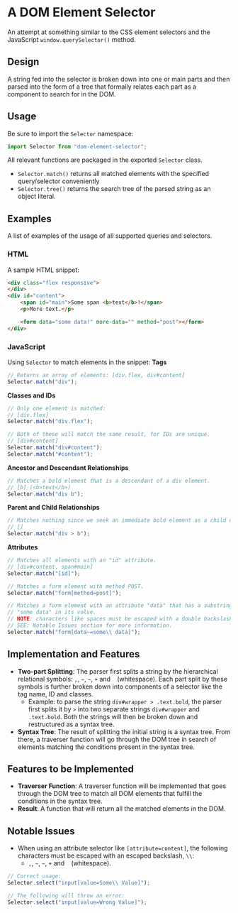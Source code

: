 # A DOM Element Selector

An attempt at something similar to the CSS element selectors and the JavaScript ```window.querySelector()``` method.

## Design

A string fed into the selector is broken down into one or main parts and then parsed into the form of a tree that formally relates each part as a component to search for in the DOM.


## Usage

Be sure to import the ```Selector``` namespace:
```javascript
import Selector from "dom-element-selector";
```

All relevant functions are packaged in the exported ```Selector``` class.
* ```Selector.match()``` returns all matched elements with the specified query/selector conveniently
* ```Selector.tree()``` returns the search tree of the parsed string as an object literal.

## Examples
A list of examples of the usage of all supported queries and selectors.

### HTML
A sample HTML snippet:
```html
<div class="flex responsive">
</div>
<div id="content">
	<span id="main">Some span <b>text</b>!</span>
	<p>More text.</p>

	<form data="some data!" more-data="" method="post"></form>
</div>
```

### JavaScript
Using ```Selector``` to match elements in the snippet:
**Tags**
```javascript
// Returns an array of elements: [div.flex, div#content]
Selector.match("div");
```

**Classes and IDs**
```javascript
// Only one element is matched:
// [div.flex]
Selector.match("div.flex");

// Both of these will match the same result, for IDs are unique.
// [div#content]
Selector.match("div#content");
Selector.match("#content");
```

**Ancestor and Descendant Relationships**
```javascript
// Matches a bold element that is a descendant of a div element.
// [b] (<b>text</b>)
Selector.match("div b");
```

**Parent and Child Relationships**
```javascript
// Matches nothing since we seek an immediate bold element as a child of a div element.
// []
Selector.match("div > b");
```

**Attributes**
```javascript
// Matches all elements with an "id" attribute.
// [div#content, span#main]
Selector.match("[id]");

// Matches a form element with method POST.
Selector.match("form[method=post]");

// Matches a form element with an attribute "data" that has a substring of
// "some data" in its value.
// NOTE: characters like spaces must be escaped with a double backslash "\\"
// SEE: Notable Issues section for more information.
Selector.match("form[data~=some\\ data]");
```


## Implementation and Features

* **Two-part Splitting**: The parser first splits a string by the hierarchical relational symbols: ```,```, ```~```, ```~```, ```+``` and ``` ``` (whitespace). Each part split by these symbols is further broken down into components of a selector like the tag name, ID and classes.
  * Example: to parse the string ```div#wrapper > .text.bold```, the parser first splits it by ```>``` into two separate strings ```div#wrapper``` and ```.text.bold```. Both the strings will then be broken down and restructured as a syntax tree.
* **Syntax Tree**: The result of splitting the initial string is a syntax tree. From there, a traverser function will go through the DOM tree in search of elements matching the conditions present in the syntax tree.


## Features to be Implemented

* **Traverser Function**: A traverser function will be implemented that goes through the DOM tree to match all DOM elements that fulfill the conditions in the syntax tree.
* **Result**: A function that will return all the matched elements in the DOM.


## Notable Issues

* When using an attribute selector like ```[attribute=content]```, the following characters must be escaped with an escaped backslash, ```\\```:
  * ```,```, ```~```, ```~```, ```+``` and ``` ``` (whitespace).
```javascript
// Correct usage:
Selector.select("input[value=Some\\ Value]");

// The following will throw an error:
Selector.select("input[value=Wrong Value]");
```
